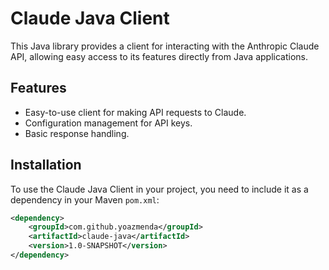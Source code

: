 # Claude Java Client

This Java library provides a client for interacting with the Anthropic Claude API, allowing easy access to its features
directly from Java applications.

## Features

- Easy-to-use client for making API requests to Claude.
- Configuration management for API keys.
- Basic response handling.

## Installation

To use the Claude Java Client in your project, you need to include it as a dependency in your Maven `pom.xml`:

```xml
<dependency>
    <groupId>com.github.yoazmenda</groupId>
    <artifactId>claude-java</artifactId>
    <version>1.0-SNAPSHOT</version>
</dependency>
